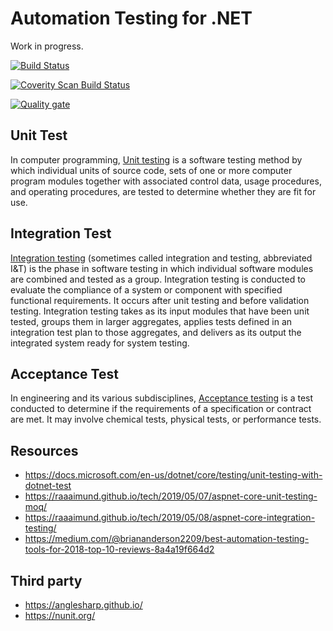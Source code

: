 # Automation Testing for .NET

Work in progress.

[![Build Status](https://travis-ci.org/kiwsan/aspnet-core-automation-testing.svg?branch=master)](https://travis-ci.org/kiwsan/aspnet-core-automation-testing)

<a href="https://scan.coverity.com/projects/kiwsan-aspnet-core-automation-testing">
  <img alt="Coverity Scan Build Status"
       src="https://scan.coverity.com/projects/19454/badge.svg"/>
</a>

[![Quality gate](https://sonarcloud.io/api/project_badges/quality_gate?project=kiwsan_aspnet-core-automation-testing)](https://sonarcloud.io/dashboard?id=kiwsan_aspnet-core-automation-testing)

## Unit Test
In computer programming, [Unit testing](https://en.wikipedia.org/wiki/Unit_testing) is a software testing method by which individual units of source code, sets of one or more computer program modules together with associated control data, usage procedures, and operating procedures, are tested to determine whether they are fit for use.

## Integration Test
[Integration testing](https://en.wikipedia.org/wiki/Integration_testing) (sometimes called integration and testing, abbreviated I&T) is the phase in software testing in which individual software modules are combined and tested as a group. Integration testing is conducted to evaluate the compliance of a system or component with specified functional requirements. It occurs after unit testing and before validation testing. Integration testing takes as its input modules that have been unit tested, groups them in larger aggregates, applies tests defined in an integration test plan to those aggregates, and delivers as its output the integrated system ready for system testing.

## Acceptance Test
In engineering and its various subdisciplines, [Acceptance testing](https://en.wikipedia.org/wiki/Acceptance_testing) is a test conducted to determine if the requirements of a specification or contract are met. It may involve chemical tests, physical tests, or performance tests. 

## Resources
- https://docs.microsoft.com/en-us/dotnet/core/testing/unit-testing-with-dotnet-test
- https://raaaimund.github.io/tech/2019/05/07/aspnet-core-unit-testing-moq/
- https://raaaimund.github.io/tech/2019/05/08/aspnet-core-integration-testing/
- https://medium.com/@briananderson2209/best-automation-testing-tools-for-2018-top-10-reviews-8a4a19f664d2

## Third party
- https://anglesharp.github.io/
- https://nunit.org/
